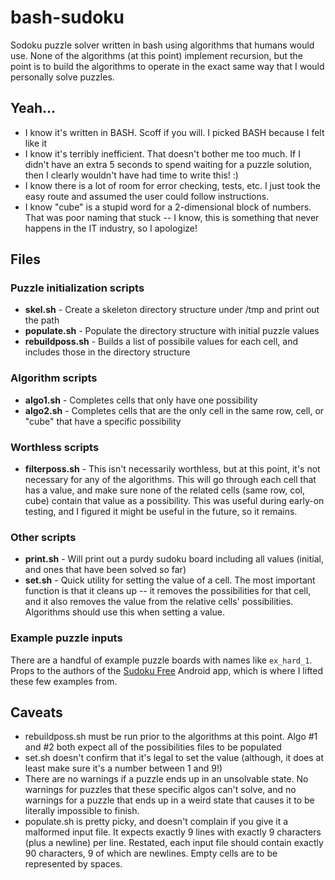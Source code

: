 # bash-sudoku
Sodoku puzzle solver written in bash using algorithms that humans would use. None of the algorithms (at this point) implement recursion, but the point is to build the algorithms to operate in the exact same way that I would personally solve puzzles.

## Yeah...
- I know it's written in BASH. Scoff if you will. I picked BASH because I felt like it
- I know it's terribly inefficient. That doesn't bother me too much. If I didn't have an extra 5 seconds to spend waiting for a puzzle solution, then I clearly wouldn't have had time to write this! :)
- I know there is a lot of room for error checking, tests, etc. I just took the easy route and assumed the user could follow instructions.
- I know "cube" is a stupid word for a 2-dimensional block of numbers. That was poor naming that stuck -- I know, this is something that never happens in the IT industry, so I apologize!

## Files
### Puzzle initialization scripts
- **skel.sh** - Create a skeleton directory structure under /tmp and print out the path
- **populate.sh** - Populate the directory structure with initial puzzle values
- **rebuildposs.sh** - Builds a list of possibile values for each cell, and includes those in the directory structure

### Algorithm scripts
- **algo1.sh** - Completes cells that only have one possibility
- **algo2.sh** - Completes cells that are the only cell in the same row, cell, or "cube" that have a specific possibility

### Worthless scripts
- **filterposs.sh** - This isn't necessarily worthless, but at this point, it's not necessary for any of the algorithms. This will go through each cell that has a value, and make sure none of the related cells (same row, col, cube) contain that value as a possibility. This was useful during early-on testing, and I figured it might be useful in the future, so it remains.

### Other scripts
- **print.sh** - Will print out a purdy sudoku board including all values (initial, and ones that have been solved so far)
- **set.sh** - Quick utility for setting the value of a cell. The most important function is that it cleans up -- it removes the possibilities for that cell, and it also removes the value from the relative cells' possibilities. Algorithms should use this when setting a value.

### Example puzzle inputs
There are a handful of example puzzle boards with names like `ex_hard_1`. Props to the authors of the [Sudoku Free](https://play.google.com/store/apps/details?id=com.icenta.sudoku.ui&hl=en) Android app, which is where I lifted these few examples from.

## Caveats
- rebuildposs.sh must be run prior to the algorithms at this point. Algo #1 and #2 both expect all of the possibilities files to be populated
- set.sh doesn't confirm that it's legal to set the value (although, it does at least make sure it's a number between 1 and 9!)
- There are no warnings if a puzzle ends up in an unsolvable state. No warnings for puzzles that these specific algos can't solve, and no warnings for a puzzle that ends up in a weird state that causes it to be literally impossible to finish.
- populate.sh is pretty picky, and doesn't complain if you give it a malformed input file. It expects exactly 9 lines with exactly 9 characters (plus a newline) per line. Restated, each input file should contain exactly 90 characters, 9 of which are newlines. Empty cells are to be represented by spaces.
